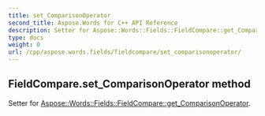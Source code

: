 ```yaml
---
title: set_ComparisonOperator
second_title: Aspose.Words for C++ API Reference
description: Setter for Aspose::Words::Fields::FieldCompare::get_ComparisonOperator. 
type: docs
weight: 0
url: /cpp/aspose.words.fields/fieldcompare/set_comparisonoperator/
---
```

## FieldCompare.set_ComparisonOperator method


Setter for [Aspose::Words::Fields::FieldCompare::get_ComparisonOperator](./get_comparisonoperator/).

